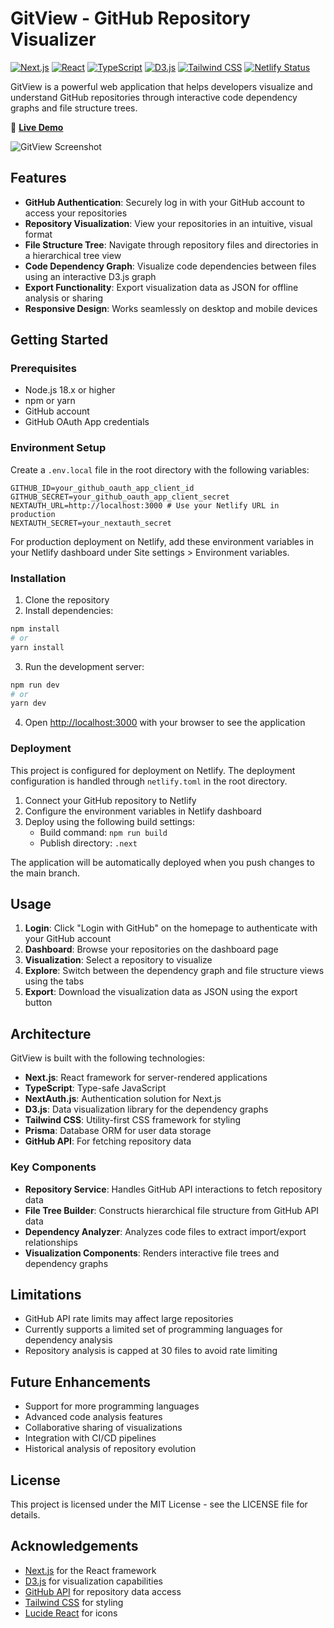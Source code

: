 # GitView - GitHub Repository Visualizer

[![Next.js](https://img.shields.io/badge/Next.js-15.2.4-black)](https://nextjs.org/)
[![React](https://img.shields.io/badge/React-19.0.0-blue)](https://reactjs.org/)
[![TypeScript](https://img.shields.io/badge/TypeScript-5-blue)](https://www.typescriptlang.org/)
[![D3.js](https://img.shields.io/badge/D3.js-7.9.0-orange)](https://d3js.org/)
[![Tailwind CSS](https://img.shields.io/badge/Tailwind-3.3.3-38B2AC)](https://tailwindcss.com/)
[![Netlify Status](https://api.netlify.com/api/v1/badges/status-badge/deploy-status)](https://gitview-code-visualizer.netlify.app/)

GitView is a powerful web application that helps developers visualize and understand GitHub repositories through interactive code dependency graphs and file structure trees.

🚀 **[Live Demo](https://gitview-code-visualizer.netlify.app/)**

![GitView Screenshot](public/window.svg)

## Features

- **GitHub Authentication**: Securely log in with your GitHub account to access your repositories
- **Repository Visualization**: View your repositories in an intuitive, visual format
- **File Structure Tree**: Navigate through repository files and directories in a hierarchical tree view
- **Code Dependency Graph**: Visualize code dependencies between files using an interactive D3.js graph
- **Export Functionality**: Export visualization data as JSON for offline analysis or sharing
- **Responsive Design**: Works seamlessly on desktop and mobile devices

## Getting Started

### Prerequisites

- Node.js 18.x or higher
- npm or yarn
- GitHub account
- GitHub OAuth App credentials

### Environment Setup

Create a `.env.local` file in the root directory with the following variables:

```
GITHUB_ID=your_github_oauth_app_client_id
GITHUB_SECRET=your_github_oauth_app_client_secret
NEXTAUTH_URL=http://localhost:3000 # Use your Netlify URL in production
NEXTAUTH_SECRET=your_nextauth_secret
```

For production deployment on Netlify, add these environment variables in your Netlify dashboard under Site settings > Environment variables.

### Installation

1. Clone the repository
2. Install dependencies:

```bash
npm install
# or
yarn install
```

3. Run the development server:

```bash
npm run dev
# or
yarn dev
```

4. Open [http://localhost:3000](http://localhost:3000) with your browser to see the application

### Deployment

This project is configured for deployment on Netlify. The deployment configuration is handled through `netlify.toml` in the root directory.

1. Connect your GitHub repository to Netlify
2. Configure the environment variables in Netlify dashboard
3. Deploy using the following build settings:
   - Build command: `npm run build`
   - Publish directory: `.next`

The application will be automatically deployed when you push changes to the main branch.

## Usage

1. **Login**: Click "Login with GitHub" on the homepage to authenticate with your GitHub account
2. **Dashboard**: Browse your repositories on the dashboard page
3. **Visualization**: Select a repository to visualize
4. **Explore**: Switch between the dependency graph and file structure views using the tabs
5. **Export**: Download the visualization data as JSON using the export button

## Architecture

GitView is built with the following technologies:

- **Next.js**: React framework for server-rendered applications
- **TypeScript**: Type-safe JavaScript
- **NextAuth.js**: Authentication solution for Next.js
- **D3.js**: Data visualization library for the dependency graphs
- **Tailwind CSS**: Utility-first CSS framework for styling
- **Prisma**: Database ORM for user data storage
- **GitHub API**: For fetching repository data

### Key Components

- **Repository Service**: Handles GitHub API interactions to fetch repository data
- **File Tree Builder**: Constructs hierarchical file structure from GitHub API data
- **Dependency Analyzer**: Analyzes code files to extract import/export relationships
- **Visualization Components**: Renders interactive file trees and dependency graphs

## Limitations

- GitHub API rate limits may affect large repositories
- Currently supports a limited set of programming languages for dependency analysis
- Repository analysis is capped at 30 files to avoid rate limiting

## Future Enhancements

- Support for more programming languages
- Advanced code analysis features
- Collaborative sharing of visualizations
- Integration with CI/CD pipelines
- Historical analysis of repository evolution

## License

This project is licensed under the MIT License - see the LICENSE file for details.

## Acknowledgements

- [Next.js](https://nextjs.org/) for the React framework
- [D3.js](https://d3js.org/) for visualization capabilities
- [GitHub API](https://docs.github.com/en/rest) for repository data access
- [Tailwind CSS](https://tailwindcss.com/) for styling
- [Lucide React](https://lucide.dev/) for icons
